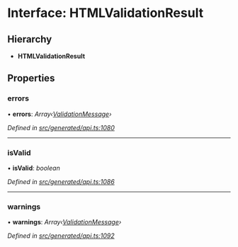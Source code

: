# Interface: HTMLValidationResult

## Hierarchy

* **HTMLValidationResult**

## Properties

###  errors

• **errors**: *Array‹[ValidationMessage](validationmessage.md)›*

*Defined in [src/generated/api.ts:1080](https://github.com/mailslurp/mailslurp-client-ts-js/blob/4ca018b/src/generated/api.ts#L1080)*

___

###  isValid

• **isValid**: *boolean*

*Defined in [src/generated/api.ts:1086](https://github.com/mailslurp/mailslurp-client-ts-js/blob/4ca018b/src/generated/api.ts#L1086)*

___

###  warnings

• **warnings**: *Array‹[ValidationMessage](validationmessage.md)›*

*Defined in [src/generated/api.ts:1092](https://github.com/mailslurp/mailslurp-client-ts-js/blob/4ca018b/src/generated/api.ts#L1092)*
